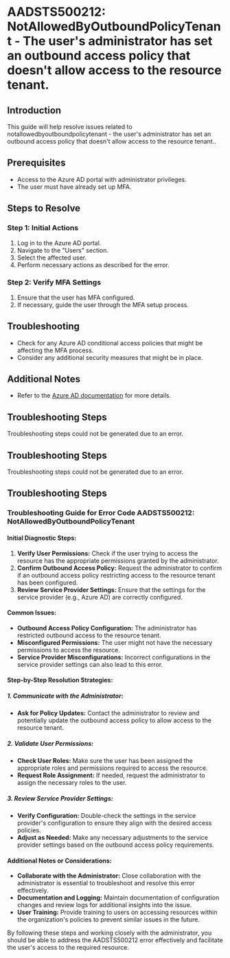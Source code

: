 # AADSTS500212: NotAllowedByOutboundPolicyTenant - The user's administrator has set an outbound access policy that doesn't allow access to the resource tenant.

## Introduction
This guide will help resolve issues related to notallowedbyoutboundpolicytenant - the user's administrator has set an outbound access policy that doesn't allow access to the resource tenant..

## Prerequisites
- Access to the Azure AD portal with administrator privileges.
- The user must have already set up MFA.

## Steps to Resolve

### Step 1: Initial Actions
1. Log in to the Azure AD portal.
2. Navigate to the "Users" section.
3. Select the affected user.
4. Perform necessary actions as described for the error.

### Step 2: Verify MFA Settings
1. Ensure that the user has MFA configured.
2. If necessary, guide the user through the MFA setup process.

## Troubleshooting
- Check for any Azure AD conditional access policies that might be affecting the MFA process.
- Consider any additional security measures that might be in place.

## Additional Notes
- Refer to the [Azure AD documentation](https://learn.microsoft.com/en-us/azure/active-directory/) for more details.


## Troubleshooting Steps
Troubleshooting steps could not be generated due to an error.

## Troubleshooting Steps
Troubleshooting steps could not be generated due to an error.

## Troubleshooting Steps
### Troubleshooting Guide for Error Code AADSTS500212: NotAllowedByOutboundPolicyTenant

#### Initial Diagnostic Steps:
1. **Verify User Permissions:** Check if the user trying to access the resource has the appropriate permissions granted by the administrator.
2. **Confirm Outbound Access Policy:** Request the administrator to confirm if an outbound access policy restricting access to the resource tenant has been configured.
3. **Review Service Provider Settings:** Ensure that the settings for the service provider (e.g., Azure AD) are correctly configured.

#### Common Issues:
- **Outbound Access Policy Configuration:** The administrator has restricted outbound access to the resource tenant.
- **Misconfigured Permissions:** The user might not have the necessary permissions to access the resource.
- **Service Provider Misconfigurations:** Incorrect configurations in the service provider settings can also lead to this error.

#### Step-by-Step Resolution Strategies:

##### 1. Communicate with the Administrator:
   - **Ask for Policy Updates:** Contact the administrator to review and potentially update the outbound access policy to allow access to the resource tenant.

##### 2. Validate User Permissions:
   - **Check User Roles:** Make sure the user has been assigned the appropriate roles and permissions required to access the resource.
   - **Request Role Assignment:** If needed, request the administrator to assign the necessary roles to the user.

##### 3. Review Service Provider Settings:
   - **Verify Configuration:** Double-check the settings in the service provider's configuration to ensure they align with the desired access policies.
   - **Adjust as Needed:** Make any necessary adjustments to the service provider settings based on the outbound access policy requirements.

#### Additional Notes or Considerations:
- **Collaborate with the Administrator:** Close collaboration with the administrator is essential to troubleshoot and resolve this error effectively.
- **Documentation and Logging:** Maintain documentation of configuration changes and review logs for additional insights into the issue.
- **User Training:** Provide training to users on accessing resources within the organization's policies to prevent similar issues in the future.

By following these steps and working closely with the administrator, you should be able to address the AADSTS500212 error effectively and facilitate the user's access to the required resource.